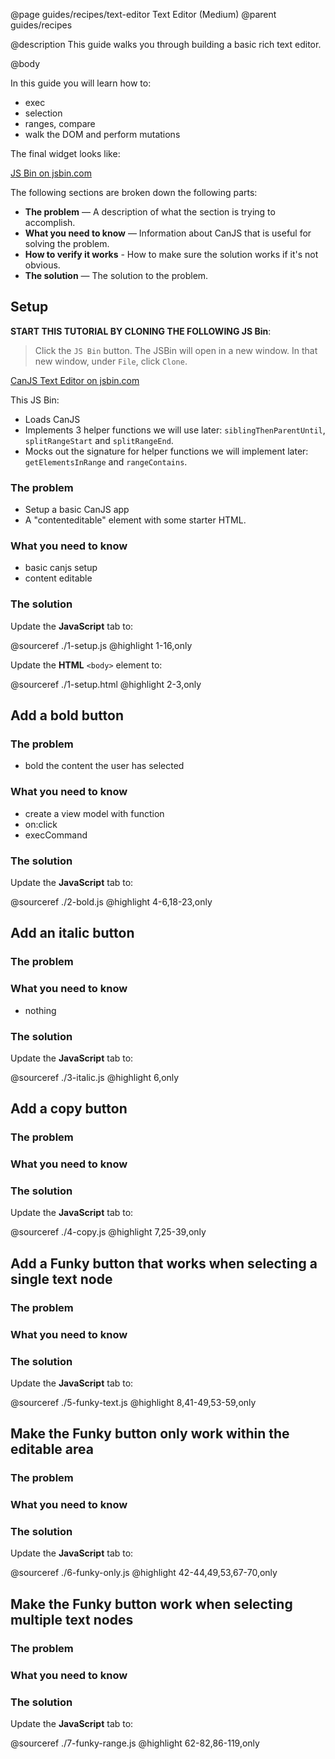 @page guides/recipes/text-editor Text Editor (Medium)
@parent guides/recipes

@description This guide walks you through building a
basic rich text editor.


@body

In this guide you will learn how to:

- exec
- selection
- ranges, compare
- walk the DOM and perform mutations

The final widget looks like:

<a class="jsbin-embed" href="https://jsbin.com/boxibac/6/embed?output&height=400px">JS Bin on jsbin.com</a>

The following sections are broken down the following parts:

- __The problem__ — A description of what the section is trying to accomplish.
- __What you need to know__ — Information about CanJS that is useful for solving the problem.
- __How to verify it works__ - How to make sure the solution works if it's not obvious.
- __The solution__ — The solution to the problem.

## Setup ##

__START THIS TUTORIAL BY CLONING THE FOLLOWING JS Bin__:

> Click the `JS Bin` button.  The JSBin will open in a new window. In that new window, under `File`, click `Clone`.

<a class="jsbin-embed" href="https://jsbin.com/qeguhac/2/embed?html,js,output">CanJS Text Editor on jsbin.com</a>

This JS Bin:

- Loads CanJS
- Implements 3 helper functions we will use later: `siblingThenParentUntil`, `splitRangeStart` and `splitRangeEnd`.
- Mocks out the signature for helper functions we will implement later: `getElementsInRange` and `rangeContains`.

### The problem
- Setup a basic CanJS app
- A "contenteditable" element with some starter HTML.
### What you need to know
- basic canjs setup
- content editable

### The solution

Update the __JavaScript__ tab to:

@sourceref ./1-setup.js
@highlight 1-16,only

Update the __HTML__ `<body>` element to:

@sourceref ./1-setup.html
@highlight 2-3,only





## Add a bold button ##

### The problem

- bold the content the user has selected

### What you need to know

- create a view model with function
- on:click
- execCommand

### The solution

Update the __JavaScript__ tab to:

@sourceref ./2-bold.js
@highlight 4-6,18-23,only







## Add an italic button ##

### The problem

### What you need to know

- nothing

### The solution

Update the __JavaScript__ tab to:

@sourceref ./3-italic.js
@highlight 6,only







## Add a copy button ##

### The problem

### What you need to know

### The solution

Update the __JavaScript__ tab to:

@sourceref ./4-copy.js
@highlight 7,25-39,only







## Add a Funky button that works when selecting a single text node ##

### The problem

### What you need to know

### The solution

Update the __JavaScript__ tab to:

@sourceref ./5-funky-text.js
@highlight 8,41-49,53-59,only







## Make the Funky button only work within the editable area

### The problem

### What you need to know

### The solution

Update the __JavaScript__ tab to:

@sourceref ./6-funky-only.js
@highlight 42-44,49,53,67-70,only







## Make the Funky button work when selecting multiple text nodes ##

### The problem

### What you need to know

### The solution

Update the __JavaScript__ tab to:

@sourceref ./7-funky-range.js
@highlight 62-82,86-119,only








<script src="//static.jsbin.com/js/embed.min.js?4.0.4"></script>
